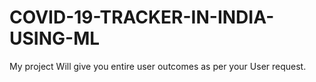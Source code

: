 # COVID-19-TRACKER-IN-INDIA-USING-ML
My project Will give you entire user outcomes as per your User request.
